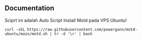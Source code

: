 ## Documentation
Sciprt ini adalah Auto Script Install Motd pada VPS Ubuntu!
```shell script
curl -sSL https://raw.githubusercontent.com/powergunn/motd-ubuntu/main/motd.sh | tr -d '\r' | bash
```
